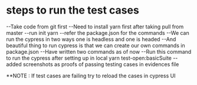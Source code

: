 # steps to run the test cases 
--Take code from git first
--Need to install yarn first after taking pull from master
--run init yarn
--refer the package.json for the commands
--We can run the cypress in two ways one is headless and one is headed
--And beautiful thing to run cypress is that we can create our own commands in package.json
--Have written two commands as of now
--Run this command to run the cypress after setting up in local  yarn test-open:basicSuite
--added screenshots as proofs of passing testing cases in evidences file


**NOTE : If test cases are failing try to reload the cases in cypress UI